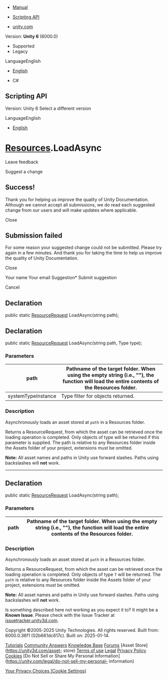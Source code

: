 [ ]()

  * [Manual](../Manual/index.html)
  * [Scripting API](../ScriptReference/index.html)

  * [unity.com](https://unity.com/)

Version: **Unity 6** (6000.0)

  * Supported
  * Legacy

LanguageEnglish

  * [English]()

  * C#

[ ](https://docs.unity3d.com)

## Scripting API

Version: Unity 6 Select a different version

LanguageEnglish

  * [English]()

#  [Resources](Resources.html).LoadAsync

Leave feedback

Suggest a change

## Success!

Thank you for helping us improve the quality of Unity Documentation. Although
we cannot accept all submissions, we do read each suggested change from our
users and will make updates where applicable.

Close

## Submission failed

For some reason your suggested change could not be submitted. Please <a>try
again</a> in a few minutes. And thank you for taking the time to help us
improve the quality of Unity Documentation.

Close

Your name Your email Suggestion* Submit suggestion

Cancel

[ ]()

## Declaration

public static [ResourceRequest](ResourceRequest.html) LoadAsync(string path);

## Declaration

public static [ResourceRequest](ResourceRequest.html) LoadAsync(string path,
Type type);

### Parameters

path | Pathname of the target folder. When using the empty string (i.e., ""), the function will load the entire contents of the Resources folder.  
---|---  
systemTypeInstance | Type filter for objects returned.  
  
### Description

Asynchronously loads an asset stored at `path` in a Resources folder.

Returns a ResourceRequest, from which the asset can be retrieved once the
loading operation is completed. Only objects of type will be returned if this
parameter is supplied. The path is relative to any Resources folder inside the
Assets folder of your project, extensions must be omitted.  
  
**Note:** All asset names and paths in Unity use forward slashes. Paths using
backslashes will **not** work.

* * *

## Declaration

public static [ResourceRequest](ResourceRequest.html) LoadAsync(string path);

### Parameters

path | Pathname of the target folder. When using the empty string (i.e., ""), the function will load the entire contents of the Resources folder.  
---|---  
  
### Description

Asynchronously loads an asset stored at `path` in a Resources folder.

Returns a ResourceRequest, from which the asset can be retrieved once the
loading operation is completed. Only objects of type `T` will be returned. The
`path` is relative to any Resources folder inside the Assets folder of your
project, extensions must be omitted.  
  
**Note:** All asset names and paths in Unity use forward slashes. Paths using
backslashes will **not** work.

Is something described here not working as you expect it to? It might be a
**Known Issue**. Please check with the Issue Tracker at
[issuetracker.unity3d.com](https://issuetracker.unity3d.com).

Copyright ©2005-2025 Unity Technologies. All rights reserved. Built from:
6000.0.36f1 (02b661dc617c). Built on: 2025-01-14.

[Tutorials](https://unity3d.com/learn) [Community
Answers](https://answers.unity3d.com) [Knowledge
Base](https://support.unity3d.com/hc/en-us)
[Forums](https://forum.unity3d.com) [Asset Store](https://unity3d.com/asset-
store) [Terms of use](https://docs.unity3d.com/Manual/TermsOfUse.html)
[Legal](https://unity.com/legal) [Privacy
Policy](https://unity.com/legal/privacy-policy)
[Cookies](https://unity.com/legal/cookie-policy) [Do Not Sell or Share My
Personal Information](https://unity.com/legal/do-not-sell-my-personal-
information)

[Your Privacy Choices (Cookie Settings)](javascript:void\(0\);)

